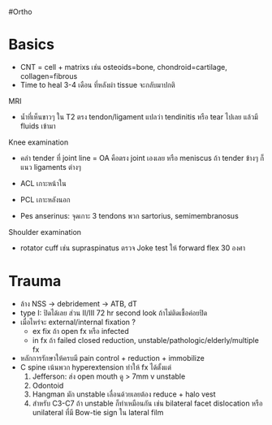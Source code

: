 #Ortho 
# Basics
- CNT = cell + matrixs เช่น osteoids=bone, chondroid=cartilage, collagen=fibrous
- Time to heal 3-4 เดือน ที่หลังผ่า tissue จะกลับมาปกติ


MRI 
- น้ำที่เห็นขาวๆ ใน T2 ตรง tendon/ligament แปลว่า tendinitis หรือ tear ไปเลย แล้วมี fluids เข้ามา


Knee examination
- คลำ tender ที่ joint line = OA คือตรง joint เองเลย หรือ meniscus ถ้า tender ข้างๆ ก็แนว ligaments ต่างๆ

- ACL เกาะหน้าใน
- PCL เกาะหลังนอก
- Pes anserinus: จุดเกาะ 3 tendons พวก sartorius, semimembranosus

Shoulder examination
- rotator cuff เช่น supraspinatus ตรวจ Joke test ให้ forward flex 30 องศา 

# Trauma
- ล้าง NSS -> debridement -> ATB, dT
- type I: ปิดได้เลย ส่วน II/III 72 hr second look ถ้าไม่ติดเชื้อค่อยปิด
- เมื่อไหร่จะ external/internal fixation ?
    - ex fix ถ้า open fx หรือ infected
    - in fx ถ้า failed closed reduction, unstable/pathologic/elderly/multiple fx
- หลักการรักษาให้ครบมี pain control + reduction + immobilize
- C spine เน้นพวก hyperextension ทำให้ fx ได้ตั้งแต่
    1. Jefferson: ส่ง open mouth ดู > 7mm v unstable
    2. Odontoid
    3. Hangman มัก unstable เลื่อนด้วยเลยต้อง reduce + halo vest
    4. สำหรับ C3-C7 ถ้า unstable ก็ทำเหมือนกัน เช่น bilateral facet dislocation หรือ unilateral ที่มี Bow-tie sign ใน lateral film